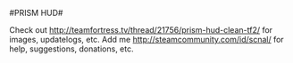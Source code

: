 #PRISM HUD#

Check out http://teamfortress.tv/thread/21756/prism-hud-clean-tf2/ for images, updatelogs, etc.
Add me http://steamcommunity.com/id/scnal/ for help, suggestions, donations, etc.